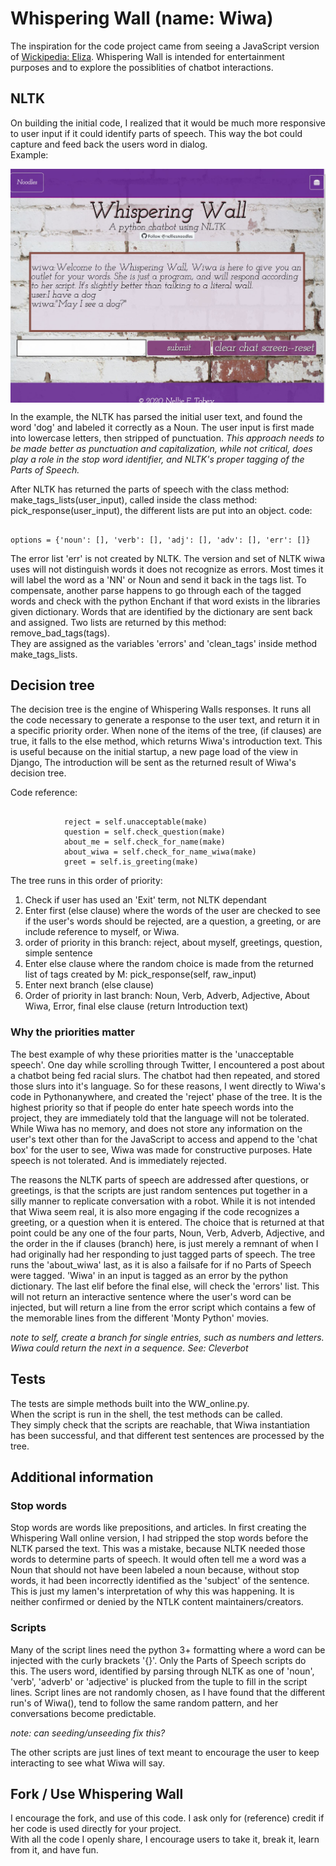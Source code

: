 # Whispering Wall (name: Wiwa)

 
The inspiration for the code project came from seeing a JavaScript version of [Wickipedia: Eliza](https://en.wikipedia.org/wiki/ELIZA). 
Whispering Wall is intended for entertainment purposes and to explore the possiblities of chatbot interactions.

## NLTK 
On building the initial code, I realized that it would be much more responsive to user input if it could identify parts of speech.
This way the bot could capture and feed back the users word in dialog.  
Example:  
<div style="display: flex; width: 100%;">
<img src="https://github.com/nelliesnoodles/Whispering-Wall/blob/master/Wiwa_5-16-2021.JPG" alt="Screenshot, User input: I have a dog.  Wiwa ouput: May I see dog?"></img>
</div>

In the example, the NLTK has parsed the initial user text, and found the word 'dog' and labeled it correctly as a Noun.
The user input is first made into lowercase letters, then stripped of punctuation.  _This approach needs to be made better as punctuation and capitalization, while not critical,
does play a role in the stop word identifier, and NLTK's proper tagging of the Parts of Speech._


After NLTK has returned the parts of speech with the class method: make_tags_lists(user_input), called inside the class method: pick_response(user_input), the different lists are put into an object.
code:
<pre><code>
options = {'noun': [], 'verb': [], 'adj': [], 'adv': [], 'err': []}
</code></pre>

The error list 'err' is not created by NLTK.  The version and set of NLTK wiwa uses will not distinguish words it does not recognize as errors. Most times it will label the word as a 'NN' or Noun and send it back in the tags list.
To compensate, another parse happens to go through each of the tagged words and check with the python Enchant if that word exists in the libraries given dictionary.  Words that are identified by the dictionary are 
sent back and assigned.  Two lists are returned by this method: remove_bad_tags(tags).  
They are assigned as the variables 'errors' and 'clean_tags' inside  method make_tags_lists.

## Decision tree
The decision tree is the engine of Whispering Walls responses.  It runs all the code necessary to generate a response to the user text, and return it in a specific priority order. 
When none of the items of the tree, (if clauses) are true, it falls to the else method, which returns Wiwa's introduction text.  This is useful because on the initial startup, a new page load of the view in Django,
The introduction will be sent as the returned result of Wiwa's decision tree. 

Code reference: 
<pre><code>
            reject = self.unacceptable(make)
            question = self.check_question(make)
            about_me = self.check_for_name(make)
            about_wiwa = self.check_for_name_wiwa(make)
            greet = self.is_greeting(make)
</code></pre>

The tree runs in this order of priority:
<ol>
  <li> Check if user has used an 'Exit' term, not NLTK dependant </li>
  <li> Enter first (else clause) where the words of the user are checked to see if the user's words should be rejected, are a question, a greeting, or are include reference to myself, or Wiwa.</li>
  <li> order of priority in this branch:  reject, about myself, greetings, question, simple sentence </li>
  <li> Enter else clause where the random choice is made from the returned list of tags created by M: pick_response(self, raw_input)</li>
  <li> Enter next branch (else clause) </li>
  <li> Order of priority in last branch: Noun, Verb, Adverb, Adjective, About Wiwa, Error, final else clause (return Introduction text)</li>
 </ol>
 
 ### Why the priorities matter
 
 The best example of why these priorities matter is the 'unacceptable speech'.  One day while scrolling through Twitter, I encountered a post about a chatbot being fed racial slurs.
 The chatbot had then repeated, and stored those slurs into it's language.  So for these reasons, I went directly to Wiwa's code in Pythonanywhere, and created the 'reject' phase of the tree.
 It is the highest priority so that if people do enter hate speech words into the project, they are immediately told that the language will not be tolerated.  While Wiwa has no memory, and does not 
 store any information on the user's text other than for the JavaScript to access and append to the 'chat box' for the user to see, Wiwa was made for constructive purposes.  Hate speech is not tolerated. And is immediately rejected.

The reasons the NLTK parts of speech are addressed after questions, or greetings, is that the scripts are just random sentences put together in a silly manner to replicate conversation with a robot. 
While it is not intended that Wiwa seem real, it is also more engaging if the code recognizes a greeting, or a question when it is entered.  The choice that is returned at that point could be any one of the 
four parts, Noun, Verb, Adverb, Adjective, and the order in the if clauses (branch) here, is just merely a remnant of when I had originally had her responding to just tagged parts of speech.
The tree runs the 'about_wiwa' last, as it is also a failsafe for if no Parts of Speech were tagged. 'Wiwa' in an input is tagged as an error by the python dictionary.
The last elif before the final else, will check the 'errors' list.   This will not return an interactive sentence where the user's word can be injected, but will return a line from the error script which contains
a few of the memorable lines from the different 'Monty Python' movies.  

*note to self, create a branch for single entries, such as numbers and letters.  Wiwa could return the next in a sequence. See: Cleverbot*

## Tests

The tests are simple methods built into the WW_online.py.  
When the script is run in the shell, the test methods can be called.  
They simply check that the scripts are reachable, that Wiwa instantiation has been successful, and that different test sentences are processed by the tree. 

## Additional information

### Stop words 

Stop words are words like prepositions, and articles.   In first creating the Whispering Wall online version, I had stripped the stop words before the NLTK parsed the text. 
This was a mistake, because NLTK needed those words to determine parts of speech.  It would often tell me a word was a Noun that should not have been labeled a noun because, without stop words, 
it had been incorrectly identified as the 'subject' of the sentence. This is just my lamen's interpretation of why this was happening.  It is neither confirmed or denied by the NTLK content maintainers/creators.

### Scripts

Many of the script lines need the python 3+ formatting where a word can be injected with the curly brackets '{<word>}'. 
  Only the Parts of Speech scripts do this. The users word, identified by parsing through NLTK as one of 'noun', 'verb', 'adverb' or 'adjective' is plucked from the tuple to fill 
  in the script lines.  Script lines are not randomly chosen, as I have found that the different run's of Wiwa(), tend to follow the same random pattern, and her conversations become predictable. 
  
  _note: can seeding/unseeding fix this?_
  
  The other scripts are just lines of text meant to encourage the user to keep interacting to see what Wiwa will say.
  
  ## Fork / Use Whispering Wall
  
  I encourage the fork, and use of this code.  I ask only for (reference) credit if her code is used directly for your project.  
  With all the code I openly share, I encourage users to take it, break it, learn from it, and have fun. 
  
  
  
    










